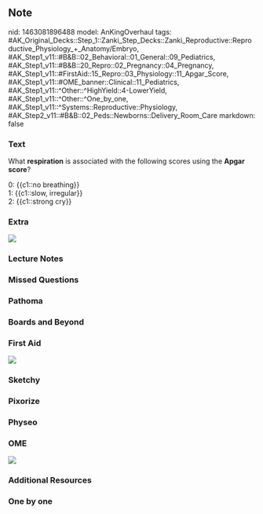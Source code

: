 ## Note
nid: 1463081896488
model: AnKingOverhaul
tags: #AK_Original_Decks::Step_1::Zanki_Step_Decks::Zanki_Reproductive::Reproductive_Physiology_+_Anatomy/Embryo, #AK_Step1_v11::#B&B::02_Behavioral::01_General::09_Pediatrics, #AK_Step1_v11::#B&B::20_Repro::02_Pregnancy::04_Pregnancy, #AK_Step1_v11::#FirstAid::15_Repro::03_Physiology::11_Apgar_Score, #AK_Step1_v11::#OME_banner::Clinical::11_Pediatrics, #AK_Step1_v11::^Other::^HighYield::4-LowerYield, #AK_Step1_v11::^Other::^One_by_one, #AK_Step1_v11::^Systems::Reproductive::Physiology, #AK_Step2_v11::#B&B::02_Peds::Newborns::Delivery_Room_Care
markdown: false

### Text
What <b>respiration</b> is associated with the following scores
using the <b>Apgar score</b>?
<div>
  0: {{c1::no breathing}}
</div>
<div>
  1: {{c1::slow, irregular}}
</div>
<div>
  2: {{c1::strong cry}}
</div>

### Extra
<img src="paste-349923870507340.jpg">

### Lecture Notes


### Missed Questions


### Pathoma


### Boards and Beyond


### First Aid
<img src="tmpsMGdo_.png">

### Sketchy


### Pixorize


### Physeo


### OME
<div class="ome-widget">
  <a href=
  "https://onlinemeded.org/spa/pediatrics?ref=anki"><img src=
  "_OME_AnkiFlashcards_Topic_3.png"></a>
</div>

### Additional Resources


### One by one

